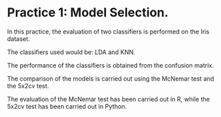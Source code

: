 # Practice 1: Model Selection.

In this practice, the evaluation of two classifiers is performed on the Iris dataset.

The classifiers used would be: LDA and KNN.

The performance of the classifiers is obtained from the confusion matrix.

The comparison of the models is carried out using the McNemar test and the 5x2cv test.

The evaluation of the McNemar test has been carried out in R, while the 5x2cv test has been carried out in Python.
